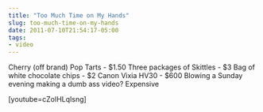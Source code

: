 ```yaml
---
title: "Too Much Time on My Hands"
slug: too-much-time-on-my-hands
date: 2011-07-10T21:54:17-05:00
tags:
- video
---
```

Cherry (off brand) Pop Tarts - $1.50
Three packages of Skittles - $3
Bag of white chocolate chips - $2
Canon Vixia HV30 - $600
Blowing a Sunday evening making a dumb ass video? Expensive

[youtube=cZoIHLqIsng]

